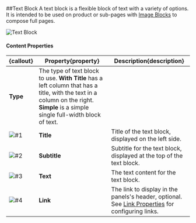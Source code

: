 ##Text Block
A text block is a flexible block of text with a variety of options.  It is intended to be used on product or sub-pages with [Image Blocks](pages/content-blocks/image-block.md) to compose full pages.

![Text Block](images/text-block.jpg)

#### Content Properties
{callout} | Property{property} | Description{description}
----------|--------------------|-------------------------
|**Type**|The type of text block to use. **With Title** has a left column that has a title, with the text in a column on the right. **Simple** is a simple single full-width block of text.
![#1](images/icon-callout-1.png)|**Title**|Title of the text block, displayed on the left side.
![#2](images/icon-callout-2.png)|**Subtitle**|Subtitle for the text block, displayed at the top of the text block.
![#3](images/icon-callout-3.png)|**Text**|The text content for the text block.
![#4](images/icon-callout-4.png)|**Link**|The link to display in the panels's header, optional.  See [Link Properties](pages/content-blocks/link.md) for configuring links.

